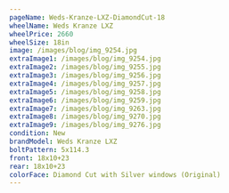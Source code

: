 ```yaml
---
pageName: Weds-Kranze-LXZ-DiamondCut-18
wheelName: Weds Kranze LXZ
wheelPrice: 2660
wheelSize: 18in
image: /images/blog/img_9254.jpg
extraImage1: /images/blog/img_9254.jpg
extraImage2: /images/blog/img_9255.jpg
extraImage3: /images/blog/img_9256.jpg
extraImage4: /images/blog/img_9257.jpg
extraImage5: /images/blog/img_9258.jpg
extraImage6: /images/blog/img_9259.jpg
extraImage7: /images/blog/img_9263.jpg
extraImage8: /images/blog/img_9270.jpg
extraImage9: /images/blog/img_9276.jpg
condition: New
brandModel: Weds Kranze LXZ
boltPattern: 5x114.3
front: 18x10+23
rear: 18x10+23
colorFace: Diamond Cut with Silver windows (Original)
---
```

